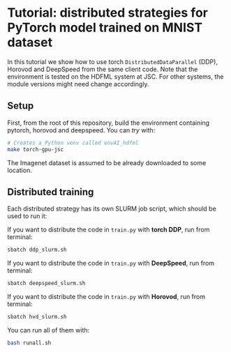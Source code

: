 # Tutorial: distributed strategies for PyTorch model trained on MNIST dataset

In this tutorial we show how to use torch `DistributedDataParallel` (DDP), Horovod and
DeepSpeed from the same client code.
Note that the environment is tested on the HDFML system at JSC. For other systems,
the module versions might need change accordingly.

## Setup

First, from the root of this repository, build the environment containing
pytorch, horovod and deepspeed. You can *try* with:

```bash
# Creates a Python venv called envAI_hdfml
make torch-gpu-jsc
```

The Imagenet dataset is assumed to be already downloaded to some location.

## Distributed training

Each distributed strategy has its own SLURM job script, which
should be used to run it:

If you want to distribute the code in `train.py` with **torch DDP**, run from terminal:
  
```bash
sbatch ddp_slurm.sh
```

If you want to distribute the code in `train.py` with **DeepSpeed**, run from terminal:
  
```bash
sbatch deepspeed_slurm.sh
```

If you want to distribute the code in `train.py` with **Horovod**, run from terminal:
  
```bash
sbatch hvd_slurm.sh
```

You can run all of them with:

```bash
bash runall.sh
```

